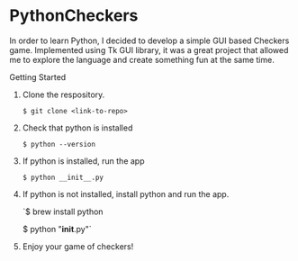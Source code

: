 # PythonCheckers
In order to learn Python, I decided to develop a simple GUI based Checkers game. Implemented using Tk GUI library, it was a great project that allowed me to explore the language and create something fun at the same time. 

Getting Started
1. Clone the respository.

    `$ git clone <link-to-repo>`

2. Check that python is installed

    `$ python --version`

3. If python is installed, run the app

    `$ python __init__.py`

4. If python is not installed, install python and run the app.

    `$ brew install python

    $ python "__init__.py"`

5. Enjoy your game of checkers!
